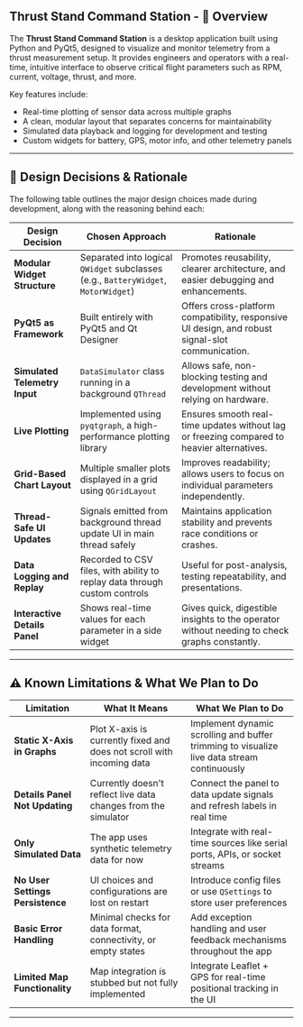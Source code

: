 ## Thrust Stand Command Station - 📘 Overview

The **Thrust Stand Command Station** is a desktop application built using Python and PyQt5, designed to visualize and monitor telemetry from a thrust measurement setup. It provides engineers and operators with a real-time, intuitive interface to observe critical flight parameters such as RPM, current, voltage, thrust, and more.

Key features include:
- Real-time plotting of sensor data across multiple graphs
- A clean, modular layout that separates concerns for maintainability
- Simulated data playback and logging for development and testing
- Custom widgets for battery, GPS, motor info, and other telemetry panels

---

## 🧠 Design Decisions & Rationale

The following table outlines the major design choices made during development, along with the reasoning behind each:

| **Design Decision**         | **Chosen Approach**                                                        | **Rationale**                                                                 |
|-----------------------------|----------------------------------------------------------------------------|--------------------------------------------------------------------------------|
| **Modular Widget Structure**| Separated into logical `QWidget` subclasses (e.g., `BatteryWidget`, `MotorWidget`) | Promotes reusability, clearer architecture, and easier debugging and enhancements. |
| **PyQt5 as Framework**      | Built entirely with PyQt5 and Qt Designer                                 | Offers cross-platform compatibility, responsive UI design, and robust signal-slot communication. |
| **Simulated Telemetry Input**| `DataSimulator` class running in a background `QThread`                    | Allows safe, non-blocking testing and development without relying on hardware. |
| **Live Plotting**           | Implemented using `pyqtgraph`, a high-performance plotting library         | Ensures smooth real-time updates without lag or freezing compared to heavier alternatives. |
| **Grid-Based Chart Layout** | Multiple smaller plots displayed in a grid using `QGridLayout`             | Improves readability; allows users to focus on individual parameters independently. |
| **Thread-Safe UI Updates**  | Signals emitted from background thread update UI in main thread safely     | Maintains application stability and prevents race conditions or crashes.       |
| **Data Logging and Replay** | Recorded to CSV files, with ability to replay data through custom controls | Useful for post-analysis, testing repeatability, and presentations.           |
| **Interactive Details Panel**| Shows real-time values for each parameter in a side widget                | Gives quick, digestible insights to the operator without needing to check graphs constantly. |

---

## ⚠️ Known Limitations & What We Plan to Do

| **Limitation**              | **What It Means**                                                                 | **What We Plan to Do**                                                       |
|-----------------------------|----------------------------------------------------------------------------------------|--------------------------------------------------------------------------------|
| **Static X-Axis in Graphs** | Plot X-axis is currently fixed and does not scroll with incoming data                 | Implement dynamic scrolling and buffer trimming to visualize live data stream continuously |
| **Details Panel Not Updating** | Currently doesn't reflect live data changes from the simulator                      | Connect the panel to data update signals and refresh labels in real time      |
| **Only Simulated Data**     | The app uses synthetic telemetry data for now                                        | Integrate with real-time sources like serial ports, APIs, or socket streams   |
| **No User Settings Persistence** | UI choices and configurations are lost on restart                                 | Introduce config files or use `QSettings` to store user preferences           |
| **Basic Error Handling**    | Minimal checks for data format, connectivity, or empty states                        | Add exception handling and user feedback mechanisms throughout the app        |
| **Limited Map Functionality** | Map integration is stubbed but not fully implemented                                | Integrate Leaflet + GPS for real-time positional tracking in the UI           |

---
